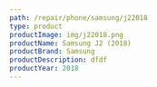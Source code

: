 ```yaml
---
path: /repair/phone/samsung/j22018
type: product
productImage: img/j22018.png
productName: Samsung J2 (2018)
productBrand: Samsung
productDescription: dfdf
productYear: 2018
---
```

